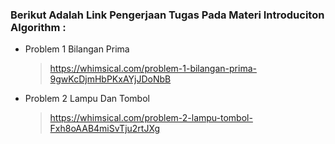 ### Berikut Adalah Link Pengerjaan Tugas Pada Materi Introduciton Algorithm :

- Problem 1 Bilangan Prima

  > https://whimsical.com/problem-1-bilangan-prima-9gwKcDjmHbPKxAYjJDoNbB

- Problem 2 Lampu Dan Tombol

  > https://whimsical.com/problem-2-lampu-tombol-Fxh8oAAB4miSvTju2rtJXg
